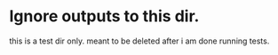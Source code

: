 # Ignore outputs to this dir.

 this is a test dir only. meant to be deleted after i am done running tests.
